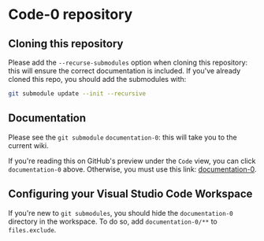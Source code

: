 # Code-0 repository

## Cloning this repository

Please add the `--recurse-submodules` option when cloning this repository: this will ensure the correct documentation is included. If you've already cloned this repo, you should add the submodules with:

```bash
git submodule update --init --recursive
```

## Documentation

Please see the `git submodule` `documentation-0`: this will take you to the current wiki.

If you're reading this on GitHub's preview under the `Code` view, you can click `documentation-0` above. Otherwise, you must use this link: [documentation-0](https://github.com/morancj/documentation-0/wiki).

## Configuring your Visual Studio Code Workspace

If you're new to `git submodules`, you should hide the `documentation-0` directory in the workspace. To do so, add `documentation-0/**` to `files.exclude`.
